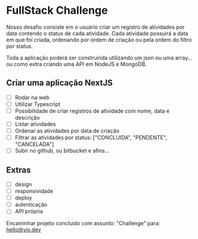 # FullStack Challenge
Nosso desafio consiste em o usuário criar um registro de atividades por data contendo o status de cada atividade. Cada atividade possuirá a data em que foi criada, ordenando por ordem de criação ou pela ordem do filtro por status.

Toda a aplicação poderá ser construinda utilizando um json ou uma array... ou como extra criando uma API em NodeJS e MongoDB.

## Criar uma aplicação NextJS
- [ ] Rodar na web
- [ ] Utilizar Typescript
- [ ] Possibilidade de criar registros de atividade com nome, data e descrição
- [ ] Listar atividades
- [ ] Ordenar as atividades por data de criação
- [ ] Filtrar as atividades por status: ["CONCLUIDA", "PENDENTE", "CANCELADA"]
- [ ] Subir no github, ou bitbucket e afins...

## Extras
- [ ] design
- [ ] responsividade
- [ ] deploy
- [ ] autenticação
- [ ] API própria

Encaminhar projeto concluido com assunto: "Challenge" para: hello@vix.dev
